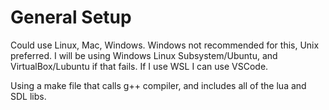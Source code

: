 # General Setup
Could use Linux, Mac, Windows.
Windows not recommended for this, Unix preferred.
I will be using Windows Linux Subsystem/Ubuntu, and VirtualBox/Lubuntu if that fails.
If I use WSL I can use VSCode.

Using a make file that calls g++ compiler, and includes all of the lua and SDL libs.